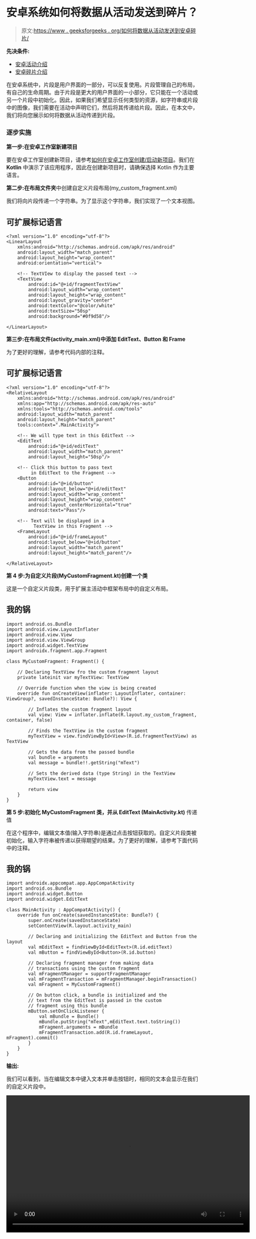 # 安卓系统如何将数据从活动发送到碎片？

> 原文:[https://www . geeksforgeeks . org/如何将数据从活动发送到安卓碎片/](https://www.geeksforgeeks.org/how-to-send-data-from-activity-to-fragment-in-android/)

**先决条件:**

*   [安卓活动介绍](https://www.geeksforgeeks.org/introduction-to-activities-in-android/)
*   [安卓碎片介绍](https://www.geeksforgeeks.org/introduction-fragments-android/)

在安卓系统中，片段是用户界面的一部分，可以反复使用。片段管理自己的布局，有自己的生命周期。由于片段是更大的用户界面的一小部分，它只能在一个活动或另一个片段中初始化。因此，如果我们希望显示任何类型的资源，如字符串或片段中的图像，我们需要在活动中声明它们，然后将其传递给片段。因此，在本文中，我们将向您展示如何将数据从活动传递到片段。

### 逐步实施

**第一步:在安卓工作室新建项目**

要在安卓工作室创建新项目，请参考[如何在安卓工作室创建/启动新项目](https://www.geeksforgeeks.org/android-how-to-create-start-a-new-project-in-android-studio/)。我们在 **Kotlin** 中演示了该应用程序，因此在创建新项目时，请确保选择 Kotlin 作为主要语言。

**第二步:在布局文件夹**中创建自定义片段布局(my_custom_fragment.xml)

我们将向片段传递一个字符串。为了显示这个字符串，我们实现了一个文本视图。

## 可扩展标记语言

```
<?xml version="1.0" encoding="utf-8"?>
<LinearLayout 
    xmlns:android="http://schemas.android.com/apk/res/android"
    android:layout_width="match_parent"
    android:layout_height="wrap_content"
    android:orientation="vertical">

    <!-- TextVIew to display the passed text -->
    <TextView
        android:id="@+id/fragmentTextView"
        android:layout_width="wrap_content"
        android:layout_height="wrap_content"
        android:layout_gravity="center"
        android:textColor="@color/white"
        android:textSize="50sp"
        android:background="#0f9d58"/>

</LinearLayout>
```

**第三步:在布局文件(activity_main.xml)中添加 EditText、Button 和 Frame**

为了更好的理解，请参考代码内部的注释。

## 可扩展标记语言

```
<?xml version="1.0" encoding="utf-8"?>
<RelativeLayout
    xmlns:android="http://schemas.android.com/apk/res/android"
    xmlns:app="http://schemas.android.com/apk/res-auto"
    xmlns:tools="http://schemas.android.com/tools"
    android:layout_width="match_parent"
    android:layout_height="match_parent"
    tools:context=".MainActivity">

    <!-- We will type text in this EditText -->
    <EditText
        android:id="@+id/editText"
        android:layout_width="match_parent"
        android:layout_height="50sp"/>

    <!-- Click this button to pass text 
         in EditText to the Fragment -->
    <Button
        android:id="@+id/button"
        android:layout_below="@+id/editText"
        android:layout_width="wrap_content"
        android:layout_height="wrap_content"
        android:layout_centerHorizontal="true"
        android:text="Pass"/>

    <!-- Text will be displayed in a
          TextView in this Fragment -->
    <FrameLayout
        android:id="@+id/frameLayout"
        android:layout_below="@+id/button"
        android:layout_width="match_parent"
        android:layout_height="match_parent"/>

</RelativeLayout>
```

**第 4 步:为自定义片段(MyCustomFragment.kt)创建一个类**

这是一个自定义片段类，用于扩展主活动中框架布局中的自定义布局。

## 我的锅

```
import android.os.Bundle
import android.view.LayoutInflater
import android.view.View
import android.view.ViewGroup
import android.widget.TextView
import androidx.fragment.app.Fragment

class MyCustomFragment: Fragment() {

    // Declaring TextView fro the custom fragment layout
    private lateinit var myTextView: TextView

    // Override function when the view is being created
    override fun onCreateView(inflater: LayoutInflater, container: ViewGroup?, savedInstanceState: Bundle?): View {

        // Inflates the custom fragment layout
        val view: View = inflater.inflate(R.layout.my_custom_fragment, container, false)

        // Finds the TextView in the custom fragment
        myTextView = view.findViewById<View>(R.id.fragmentTextView) as TextView

        // Gets the data from the passed bundle
        val bundle = arguments
        val message = bundle!!.getString("mText")

        // Sets the derived data (type String) in the TextView
        myTextView.text = message

        return view
    }
}
```

**第 5 步:初始化 MyCustomFragment 类，并从 EditText (MainActivity.kt)** 传递值

在这个程序中，编辑文本值(输入字符串)是通过点击按钮获取的。自定义片段类被初始化，输入字符串被传递以获得期望的结果。为了更好的理解，请参考下面代码中的注释。

## 我的锅

```
import androidx.appcompat.app.AppCompatActivity
import android.os.Bundle
import android.widget.Button
import android.widget.EditText

class MainActivity : AppCompatActivity() {
    override fun onCreate(savedInstanceState: Bundle?) {
        super.onCreate(savedInstanceState)
        setContentView(R.layout.activity_main)

        // Declaring and initializing the EditText and Button from the layout
        val mEditText = findViewById<EditText>(R.id.editText)
        val mButton = findViewById<Button>(R.id.button)

        // Declaring fragment manager from making data
        // transactions using the custom fragment
        val mFragmentManager = supportFragmentManager
        val mFragmentTransaction = mFragmentManager.beginTransaction()
        val mFragment = MyCustomFragment()

        // On button click, a bundle is initialized and the 
        // text from the EditText is passed in the custom
        // fragment using this bundle
        mButton.setOnClickListener {
            val mBundle = Bundle()
            mBundle.putString("mText",mEditText.text.toString())
            mFragment.arguments = mBundle
            mFragmentTransaction.add(R.id.frameLayout, mFragment).commit()
        }
    }
}
```

**输出:**

我们可以看到，当在编辑文本中键入文本并单击按钮时，相同的文本会显示在我们的自定义片段中。

<video class="wp-video-shortcode" id="video-658513-1" width="640" height="360" preload="metadata" controls=""><source type="video/mp4" src="https://media.geeksforgeeks.org/wp-content/uploads/20210803100616/1211.mp4?_=1">[https://media.geeksforgeeks.org/wp-content/uploads/20210803100616/1211.mp4](https://media.geeksforgeeks.org/wp-content/uploads/20210803100616/1211.mp4)</video>